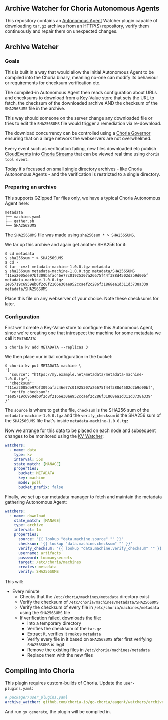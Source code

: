 ## Archive Watcher for Choria Autonomous Agents

This repository contains an [Autonomous Agent](https://choria.io/docs/autoagents/) Watcher plugin capable of
downloading `tar.gz` archives from an HTTP(S) repository, verify them continuously and repair them on unexpected
changes.

## Archive Watcher

### Goals

This is built in a way that would allow the initial Autonomous Agent to be compiled into the Choria binary, meaning no-one
can modify its behaviour or requirements for checksum verification etc.

The compiled-in Autonomous Agent then reads configuration about URLs and checksums to download from a Key-Value store that
sets the URL to fetch, the checksum of the downloaded archive AND the checksum of the `SHA256SUMS` file in the archive.

This way should someone on the server change any downloaded file or tries to edit the `SHA256SUMS` file would trigger a
remediation via re-download.

The download concurrency can be controlled using a [Choria Governor](https://choria.io/docs/streams/governor/) ensuring that
on a large network the webservers are not overwhelmed.

Every event such as verification failing, new files downloaded etc publish [CloudEvents](https://cloudevents.io/) into
[Choria Streams](https://choria.io/docs/streams/governor/) that can be viewed real time using `choria tool event`.

Today it's focussed on small single directory archives - like Choria Autonomous Agents - and the verification is restricted
to a single directory.

### Preparing an archive

This supports GZipped Tar files only, we have a typical Choria Autonomous Agent here:

```nohighlight
metadata
├── machine.yaml
├── gather.sh
└── SHA256SUMS
```

The `SHA256SUMS` file was made using `sha256sum * > SHA256SUMS`.

We tar up this archive and again get another SHA256 for it:

```nohighlight
$ cd metadata
$ sha256sum * > SHA256SUMS
$ cd -
$ tar -cvzf metadata-machine-1.0.0.tgz metadata
$ sha256sum metadata-machine-1.0.0.tgz metadata/SHA256SUMS
f11ea2005de97bf309bafac46e77c01925307a26675f44f388d4502d2b9d00bf  metadata-machine-1.0.0.tgz
1e85719c6959eb0f2c8f2166e30ae952ccaef2c286f31868ea1d311d3738a339  metadata/SHA256SUMS
```

Place this file on any webserver of your choice. Note these checksums for later.

### Configuration

First we'll create a Key-Value store to configure this Autonomous Agent, since we're creating one that introspect the machine
for some metadata we call it `METADATA`:

```nohighlight
$ choria kv add METADATA --replicas 3
```

We then place our initial configuration in the bucket:

```nohighlight
$ choria kv put METADATA machine \
'{
  "source": "https://my.example.net/metadata/metadata-machine-1.0.0.tgz",
  "checksum": "f11ea2005de97bf309bafac46e77c01925307a26675f44f388d4502d2b9d00bf",
  "verify_checksum": "1e85719c6959eb0f2c8f2166e30ae952ccaef2c286f31868ea1d311d3738a339"
}'
```

The `source` is where to get the file, `checksum` is the SHA256 sum of the `metadata-machine-1.0.0.tgz` and the `verify_checksum`
is the SHA256 sum of the `SHA256SUMS` file that's inside `metadata-machine-1.0.0.tgz`

Now we arrange for this data to be placed on each node and subsequent changes to be monitored using the [KV Watcher](https://choria.io/docs/autoagents/watcher_reference/#key-value-store):

```yaml
watchers:
  - name: data
    type: kv
    interval: 55s
    state_match: [MANAGE]
    properties:
      bucket: METADATA
      key: machine
      mode: poll
      bucket_prefix: false
```

Finally, we set up our metadata manager to fetch and maintain the metadata gathering Autonomous Agent:

```yaml
watchers:
  - name: download
    state_match: [MANAGE]
    type: archive
    interval: 1m
    properties:
      source: '{{ lookup "data.machine.source" "" }}'
      checksum: '{{ lookup "data.machine.checksum" "" }}'
      verify_checksum: '{{ lookup "data.machine.verify_checksum" "" }}'
      username: artifacts
      password: toomanysecrets
      target: /etc/choria/machines
      creates: metadata
      verify: SHA256SUMS
```

This will:

* Every minute
    * Checks that the `/etc/choria/machines/metadata` directory exist
    * Verify the checksum of `/etc/choria/machines/metadata/SHA256SUMS`
    * Verify the checksum of every file in `/etc/choria/machines/metadata` using the `SHA256SUMS` file
    * If verification failed, downloads the file:
        * Into a temporary directory
        * Verifies the checksum of the `tar.gz`
        * Extract it, verifies it makes `metadata`
        * Verify every file in it based on `SHA256SUMS` after first verifying `SHA256SUMS` is legit
        * Remove the existing files in `/etc/choria/machines/metadata`
        * Replace them with the new files

## Compiling into Choria

This plugin requires custom-builds of Choria. Update the `user-plugins.yaml`:

```yaml
# packager/user_plugins.yaml
archive_watcher: github.com/choria-io/go-choria/aagent/watchers/archivewatcher
```
And run `go generate`, the plugin will be compiled in.
